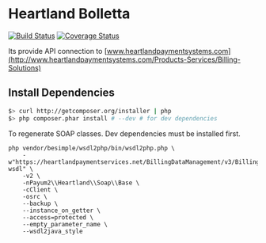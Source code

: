 Heartland Bolletta
==================
[![Build Status](https://travis-ci.org/66Ton99/Heartland.svg?branch=master)](https://travis-ci.org/66Ton99/Heartland)
[![Coverage Status](https://coveralls.io/repos/66Ton99/Heartland/badge.png)](https://coveralls.io/r/66Ton99/Heartland)

Its provide API connection to [www.heartlandpaymentsystems.com](http://www.heartlandpaymentsystems.com/Products-Services/Billing-Solutions)

Install Dependencies
--------------------

``` bash
$> curl http://getcomposer.org/installer | php
$> php composer.phar install # --dev # for dev dependencies
```

To regenerate SOAP classes. Dev dependencies must be installed first.

```
php vendor/besimple/wsdl2php/bin/wsdl2php.php \
    -w"https://heartlandpaymentservices.net/BillingDataManagement/v3/BillingDataManagementService.svc?wsdl" \
    -v2 \
    -nPayum2\\Heartland\\Soap\\Base \
    -cClient \
    -osrc \
    --backup \
    --instance_on_getter \
    --access=protected \
    --empty_parameter_name \
    --wsdl2java_style
```
